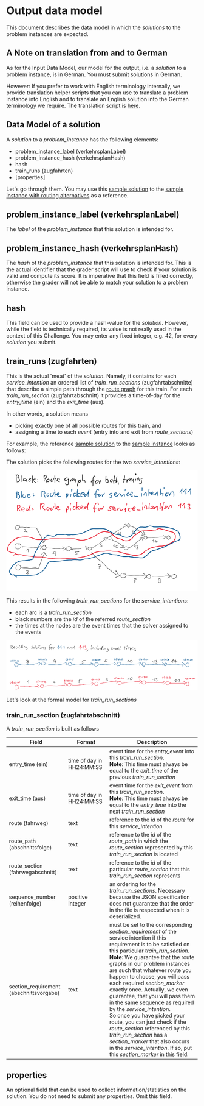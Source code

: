# Output data model
This document describes the data model in which the _solutions_ to the problem instances are expected.

## A Note on translation from and to German
As for the Input Data Model, our model for the output, i.e. a _solution_ to a problem instance, is in German. You must submit solutions in German.

However: If you prefer to work with English terminology internally, we provide translation helper scripts that you can use to translate a problem instance into English and to translate an English solution into the German terminology we require. The translation script is [here](utils/translate.py).

## Data Model of a solution

A _solution_ to a _problem_instance_ has the following elements:
* problem_instance_label (verkehrsplanLabel)
* problem_instance_hash (verkehrsplanHash)
* hash
* train_runs (zugfahrten)
* [properties]

Let's go through them. You may use this [sample solution](sample_files/sample_scenario_with_routing_alternatives_solution.json) to the [sample instance with routing alternatives](sample_files/sample_scenario_with_routing_alternatives.json) as a reference.

## problem_instance_label (verkehrsplanLabel)
The _label_ of the _problem_instance_ that this solution is intended for.

## problem_instance_hash (verkehrsplanHash)
The _hash_ of the _problem_instance_ that this solution is intended for. This is the actual identifier that the grader script will use to check if your solution is valid and compute its score. It is imperative that this field is filled correctly, otherwise the grader will not be able to match your solution to a problem instance.

## hash
This field can be used to provide a hash-value for the _solution_. However, while the field is technically required, its value is not really used in the context of this Challenge. You may enter any fixed integer, e.g. 42, for every _solution_ you submit.

## train_runs (zugfahrten)
This is the actual 'meat' of the _solution_. Namely, it contains for each _service_intention_ an ordered list of _train_run_sections_ (zugfahrtabschnitte) that describe a simple path through the [route graph](input_data_model.md#routes-fahrwege) for this train. For each _train_run_section_ (zugfahrtabschnitt) it provides a time-of-day for the _entry_time_ (ein) and the _exit_time_ (aus).

In other words, a solution means
* picking exactly one of all possible routes for this train, and
* assigning a time to each _event_ (entry into and exit from _route_sections_)

For example, the reference [sample solution](sample_files/sample_scenario_with_routing_alternatives_solution.json) to the [sample instance](sample_files/sample_scenario_with_routing_alternatives.json) looks as follows:

The solution picks the following routes for the two _service_intentions_:

![](documentation/img/solution_routes.png)

This results in the following _train_run_sections_ for the _service_intentions_:

* each arc is a _train_run_section_
* black numbers are the _id_ of the referred _route_section_
* the times at the nodes are the event times that the solver assigned to the events

![](documentation/img/solution_sections_and_times.png)

Let's look at the formal model for _train_run_sections_

### train_run_section (zugfahrtabschnitt)
A _train_run_section_ is built as follows

| Field                                                                                         | Format                            | Description    |
| -------------     |-------------      | -----         |
| entry_time (ein)   | time of day in HH24:MM:SS                         | event time for the _entry_event_ into this _train_run_section_. <br>__Note__: This time must always be equal to the _exit_time_ of the previous _train_run_section_    |
| exit_time (aus)   | time of day in HH24:MM:SS                         | event time for the _exit_event_ from this _train_run_section_. <br>__Note__: This time must always be equal to the _entry_time_ into the next _train_run_section_    |
| route (fahrweg)   | text                         | reference to the _id_ of the _route_ for this _service_intention_ |
| route_path (abschnittsfolge)   | text                         | reference to the _id_ of the _route_path_ in which the _route_section_ represented by this _train_run_section_ is located |
| route_section (fahrwegabschnitt)   | text                         | reference to the _id_ of the particular _route_section_ that this _train_run_section_ represents |
| sequence_number (reihenfolge)   | positive Integer                         | an ordering for the _train_run_sections_. Necessary because the JSON specification does not guarantee that the order in the file is respected when it is deserialized. |
| section_requirement (abschnittsvorgabe)   | text                         | must be set to the corresponding _section_requirement_ of the service intention if this requirement is to be satisfied on this particular _train_run_section_. <br> __Note:__  We guarantee that the route graphs in our problem instances are such that whatever route you happen to choose, you will pass each required _section_marker_ exactly once. Actually, we even guarantee, that you will pass them in the same sequence as required by the _service_intention_. <br>So once you have picked your route, you can just check if the _route_section_ referenced by this _train_run_section_ has a _section_marker_ that also occurs in the _service_intention_. If so, put this _section_marker_ in this field.

## properties
An optional field that can be used to collect information/statistics on the solution. You do not need to submit any properties. Omit this field.